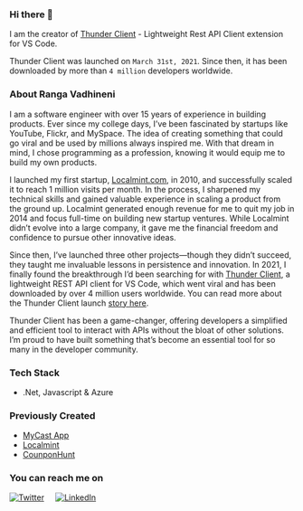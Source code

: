 ### Hi there 👋

I am the creator of [Thunder Client](https://www.thunderclient.com/) - Lightweight Rest API Client extension for VS Code. 

Thunder Client was launched on `March 31st, 2021`. Since then, it has been downloaded by more than `4 million` developers worldwide.

### About Ranga Vadhineni
I am a software engineer with over 15 years of experience in building products. Ever since my college days, I’ve been fascinated by startups like YouTube, Flickr, and MySpace. The idea of creating something that could go viral and be used by millions always inspired me. With that dream in mind, I chose programming as a profession, knowing it would equip me to build my own products.

I launched my first startup, [Localmint.com](https://www.localmint.com/), in 2010, and successfully scaled it to reach 1 million visits per month. In the process, I sharpened my technical skills and gained valuable experience in scaling a product from the ground up. Localmint generated enough revenue for me to quit my job in 2014 and focus full-time on building new startup ventures. While Localmint didn’t evolve into a large company, it gave me the financial freedom and confidence to pursue other innovative ideas.

Since then, I’ve launched three other projects—though they didn’t succeed, they taught me invaluable lessons in persistence and innovation. In 2021, I finally found the breakthrough I’d been searching for with [Thunder Client](https://www.thunderclient.com), a lightweight REST API client for VS Code, which went viral and has been downloaded by over 4 million users worldwide. You can read more about the Thunder Client launch [story here](https://medium.com/thunderclient/thunder-client-alternative-to-postman-68ee0c9486d6).

Thunder Client has been a game-changer, offering developers a simplified and efficient tool to interact with APIs without the bloat of other solutions. I’m proud to have built something that’s become an essential tool for so many in the developer community.

### Tech Stack
* .Net, Javascript & Azure

### Previously Created
* [MyCast App](https://www.mycastpro.com/)
* [Localmint](https://www.localmint.com/)
* [CounponHunt](https://www.producthunt.com/posts/couponhunt)


### You can reach me on
 [![Twitter](https://img.shields.io/badge/Twitter-1DA1F2?style=for-the-badge&logo=twitter&logoColor=white)](https://twitter.com/ranga_vadhineni)
 &nbsp; &nbsp; [![LinkedIn](https://img.shields.io/badge/LinkedIn-0077B5?style=for-the-badge&logo=linkedin&logoColor=white)](https://www.linkedin.com/in/rangav/)




<!--
**rangav/rangav** is a ✨ _special_ ✨ repository because its `README.md` (this file) appears on your GitHub profile.

Here are some ideas to get you started:

- 🔭 I’m currently working on ...
- 🌱 I’m currently learning ...
- 👯 I’m looking to collaborate on ...
- 🤔 I’m looking for help with ...
- 💬 Ask me about ...
- 📫 How to reach me: ...
- 😄 Pronouns: ...
- ⚡ Fun fact: ...
-->

